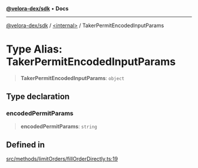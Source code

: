 [**@velora-dex/sdk**](../../README.md) • **Docs**

***

[@velora-dex/sdk](../../globals.md) / [\<internal\>](../README.md) / TakerPermitEncodedInputParams

# Type Alias: TakerPermitEncodedInputParams

> **TakerPermitEncodedInputParams**: `object`

## Type declaration

### encodedPermitParams

> **encodedPermitParams**: `string`

## Defined in

[src/methods/limitOrders/fillOrderDirectly.ts:19](https://github.com/paraswap/paraswap-sdk/blob/master/src/methods/limitOrders/fillOrderDirectly.ts#L19)
